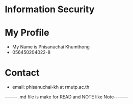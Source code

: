 # Information Security
# My Profile

- My Name is Phisanuchai Khumthong
- 056450204022-8

# Contact
- email: phisanuchai-kh at rmutp.ac.th


------  .md file is make for READ and NOTE like Note-------
